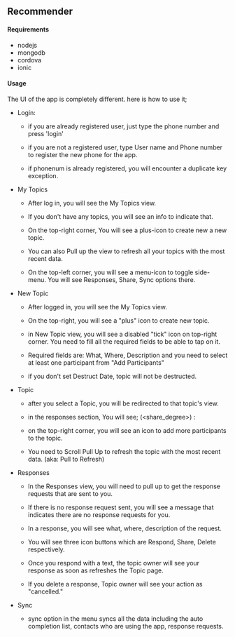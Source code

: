 ## Recommender

#### Requirements
* nodejs
* mongodb
* cordova
* ionic

#### Usage
The UI of the app is completely different. here is how to use it;

- Login:
    * if you are already registered user, just type the phone number
      and press 'login'

    * if you are not a registered user, type User name and Phone number
      to register the new phone for the app.

    * if phonenum is already registered, you will encounter a duplicate
      key exception.

- My Topics
    * After log in, you will see the My Topics view.

    * If you don't have any topics, you will see an info to indicate that.

    * On the top-right corner, You will see a plus-icon to create new a
      new topic.

    * You can also Pull up the view to refresh all your topics with the
      most recent data.

    * On the top-left corner, you will see a menu-icon to toggle side-menu.
      You will see Responses, Share, Sync options there.

- New Topic
    * After logged in, you will see the My Topics view.

    * On the top-right, you will see a "plus" icon to create new topic.

    * in New Topic view, you will see a disabled "tick" icon on top-right
      corner. You need to fill all the required fields to be able to tap
      on it.

    * Required fields are: What, Where, Description and you need to select
      at least one participant from "Add Participants"

    * if you don't set Destruct Date, topic will not be destructed.

- Topic
    * after you select a Topic, you will be redirected to that topic's
      view.

    * in the responses section, You will see;
      <uname> (<share_degree>) : <response>

    * on the top-right corner, you will see an icon to add more
      participants to the topic.

    * You need to Scroll Pull Up to refresh the topic with the most
      recent data. (aka: Pull to Refresh)

- Responses
    * In the Responses view, you will need to pull up to get the response
      requests that are sent to you.

    * If there is no response request sent, you will see a message
      that indicates there are no response requests for you.

    * In a response, you will see what, where, description of the request.

    * You will see three icon buttons which are Respond, Share, Delete
      respectively.

    * Once you respond with a text, the topic owner will see your response
      as soon as refreshes the Topic page.

    * If you delete a response, Topic owner will see your action as
      "cancelled."

- Sync
    * sync option in the menu syncs all the data including the auto
      completion list, contacts who are using the app, response requests.
